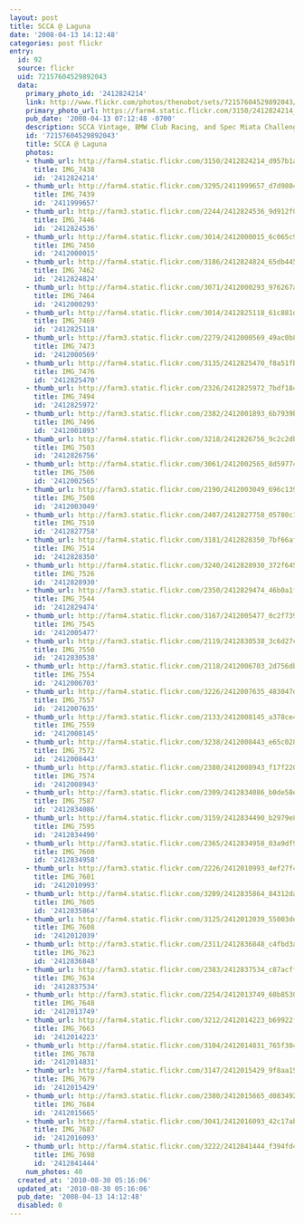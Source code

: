 ```yaml
---
layout: post
title: SCCA @ Laguna
date: '2008-04-13 14:12:48'
categories: post flickr
entry:
  id: 92
  source: flickr
  uid: 72157604529892043
  data:
    primary_photo_id: '2412824214'
    link: http://www.flickr.com/photos/thenobot/sets/72157604529892043/
    primary_photo_url: https://farm4.static.flickr.com/3150/2412824214_d957b1afb9_m.jpg
    pub_date: '2008-04-13 07:12:48 -0700'
    description: SCCA Vintage, BMW Club Racing, and Spec Miata Challenge
    id: '72157604529892043'
    title: SCCA @ Laguna
    photos:
    - thumb_url: http://farm4.static.flickr.com/3150/2412824214_d957b1afb9_s.jpg
      title: IMG_7438
      id: '2412824214'
    - thumb_url: http://farm4.static.flickr.com/3295/2411999657_d7d9804102_s.jpg
      title: IMG_7439
      id: '2411999657'
    - thumb_url: http://farm3.static.flickr.com/2244/2412824536_9d912f0a10_s.jpg
      title: IMG_7446
      id: '2412824536'
    - thumb_url: http://farm4.static.flickr.com/3014/2412000015_6c065c9933_s.jpg
      title: IMG_7450
      id: '2412000015'
    - thumb_url: http://farm4.static.flickr.com/3186/2412824824_65db4459f8_s.jpg
      title: IMG_7462
      id: '2412824824'
    - thumb_url: http://farm4.static.flickr.com/3071/2412000293_976267a98b_s.jpg
      title: IMG_7464
      id: '2412000293'
    - thumb_url: http://farm4.static.flickr.com/3014/2412825118_61c881d902_s.jpg
      title: IMG_7469
      id: '2412825118'
    - thumb_url: http://farm3.static.flickr.com/2279/2412000569_49ac0b8abf_s.jpg
      title: IMG_7473
      id: '2412000569'
    - thumb_url: http://farm4.static.flickr.com/3135/2412825470_f8a51fb892_s.jpg
      title: IMG_7476
      id: '2412825470'
    - thumb_url: http://farm3.static.flickr.com/2326/2412825972_7bdf1844b0_s.jpg
      title: IMG_7494
      id: '2412825972'
    - thumb_url: http://farm3.static.flickr.com/2382/2412001893_6b7939bc96_s.jpg
      title: IMG_7496
      id: '2412001893'
    - thumb_url: http://farm4.static.flickr.com/3218/2412826756_9c2c2dbe83_s.jpg
      title: IMG_7503
      id: '2412826756'
    - thumb_url: http://farm4.static.flickr.com/3061/2412002565_8d597743c1_s.jpg
      title: IMG_7506
      id: '2412002565'
    - thumb_url: http://farm3.static.flickr.com/2190/2412003049_696c1396b3_s.jpg
      title: IMG_7508
      id: '2412003049'
    - thumb_url: http://farm3.static.flickr.com/2407/2412827758_05780c18d6_s.jpg
      title: IMG_7510
      id: '2412827758'
    - thumb_url: http://farm4.static.flickr.com/3181/2412828350_7bf66af132_s.jpg
      title: IMG_7514
      id: '2412828350'
    - thumb_url: http://farm4.static.flickr.com/3240/2412828930_372f6456ea_s.jpg
      title: IMG_7526
      id: '2412828930'
    - thumb_url: http://farm3.static.flickr.com/2350/2412829474_46b0a1f68e_s.jpg
      title: IMG_7544
      id: '2412829474'
    - thumb_url: http://farm4.static.flickr.com/3167/2412005477_0c2f739b92_s.jpg
      title: IMG_7545
      id: '2412005477'
    - thumb_url: http://farm3.static.flickr.com/2119/2412830538_3c6d27c869_s.jpg
      title: IMG_7550
      id: '2412830538'
    - thumb_url: http://farm3.static.flickr.com/2118/2412006703_2d756db8b8_s.jpg
      title: IMG_7554
      id: '2412006703'
    - thumb_url: http://farm4.static.flickr.com/3226/2412007635_483047daf7_s.jpg
      title: IMG_7557
      id: '2412007635'
    - thumb_url: http://farm3.static.flickr.com/2133/2412008145_a378ce4055_s.jpg
      title: IMG_7559
      id: '2412008145'
    - thumb_url: http://farm4.static.flickr.com/3238/2412008443_e65c028a80_s.jpg
      title: IMG_7572
      id: '2412008443'
    - thumb_url: http://farm3.static.flickr.com/2380/2412008943_f17f220265_s.jpg
      title: IMG_7574
      id: '2412008943'
    - thumb_url: http://farm3.static.flickr.com/2309/2412834086_b0de58efa1_s.jpg
      title: IMG_7587
      id: '2412834086'
    - thumb_url: http://farm4.static.flickr.com/3159/2412834490_b2979e8a89_s.jpg
      title: IMG_7595
      id: '2412834490'
    - thumb_url: http://farm3.static.flickr.com/2365/2412834958_03a9df9518_s.jpg
      title: IMG_7600
      id: '2412834958'
    - thumb_url: http://farm3.static.flickr.com/2226/2412010993_4ef27f4c41_s.jpg
      title: IMG_7601
      id: '2412010993'
    - thumb_url: http://farm4.static.flickr.com/3209/2412835864_84312da962_s.jpg
      title: IMG_7605
      id: '2412835864'
    - thumb_url: http://farm4.static.flickr.com/3125/2412012039_55003de38b_s.jpg
      title: IMG_7608
      id: '2412012039'
    - thumb_url: http://farm3.static.flickr.com/2311/2412836848_c4fbd3a3fa_s.jpg
      title: IMG_7623
      id: '2412836848'
    - thumb_url: http://farm3.static.flickr.com/2383/2412837534_c87acfff77_s.jpg
      title: IMG_7634
      id: '2412837534'
    - thumb_url: http://farm3.static.flickr.com/2254/2412013749_60b8530856_s.jpg
      title: IMG_7648
      id: '2412013749'
    - thumb_url: http://farm4.static.flickr.com/3212/2412014223_b69922f090_s.jpg
      title: IMG_7663
      id: '2412014223'
    - thumb_url: http://farm4.static.flickr.com/3104/2412014831_765f304ca9_s.jpg
      title: IMG_7678
      id: '2412014831'
    - thumb_url: http://farm4.static.flickr.com/3147/2412015429_9f8aa15762_s.jpg
      title: IMG_7679
      id: '2412015429'
    - thumb_url: http://farm3.static.flickr.com/2380/2412015665_d083492483_s.jpg
      title: IMG_7684
      id: '2412015665'
    - thumb_url: http://farm4.static.flickr.com/3041/2412016093_42c17ab171_s.jpg
      title: IMG_7687
      id: '2412016093'
    - thumb_url: http://farm4.static.flickr.com/3222/2412841444_f394fd4f24_s.jpg
      title: IMG_7698
      id: '2412841444'
    num_photos: 40
  created_at: '2010-08-30 05:16:06'
  updated_at: '2010-08-30 05:16:06'
  pub_date: '2008-04-13 14:12:48'
  disabled: 0
---
```

